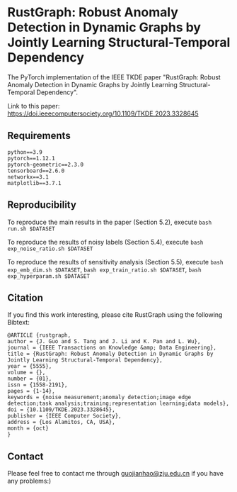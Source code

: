 # RustGraph: Robust Anomaly Detection in Dynamic Graphs by Jointly Learning Structural-Temporal Dependency

The PyTorch implementation of the IEEE TKDE paper "RustGraph: Robust Anomaly Detection in Dynamic Graphs by Jointly Learning Structural-Temporal Dependency".

Link to this paper: https://doi.ieeecomputersociety.org/10.1109/TKDE.2023.3328645



## Requirements
```
python==3.9
pytorch==1.12.1
pytorch-geometric==2.3.0
tensorboard==2.6.0
networkx==3.1
matplotlib==3.7.1
```



## Reproducibility

To reproduce the main results in the paper (Section 5.2), execute `bash run.sh $DATASET`

To reproduce the results of noisy labels (Section 5.4), execute `bash exp_noise_ratio.sh $DATASET`

To reproduce the results of sensitivity analysis (Section 5.5), execute `bash exp_emb_dim.sh $DATASET`, `bash exp_train_ratio.sh $DATASET`, `bash exp_hyperparam.sh $DATASET`



## Citation

If you find this work interesting, please cite RustGraph using the following Bibtext:

```
@ARTICLE {rustgraph,
author = {J. Guo and S. Tang and J. Li and K. Pan and L. Wu},
journal = {IEEE Transactions on Knowledge &amp; Data Engineering},
title = {RustGraph: Robust Anomaly Detection in Dynamic Graphs by Jointly Learning Structural-Temporal Dependency},
year = {5555},
volume = {},
number = {01},
issn = {1558-2191},
pages = {1-14},
keywords = {noise measurement;anomaly detection;image edge detection;task analysis;training;representation learning;data models},
doi = {10.1109/TKDE.2023.3328645},
publisher = {IEEE Computer Society},
address = {Los Alamitos, CA, USA},
month = {oct}
}

```



## Contact

Please feel free to contact me through guojianhao@zju.edu.cn if you have any problems:)
